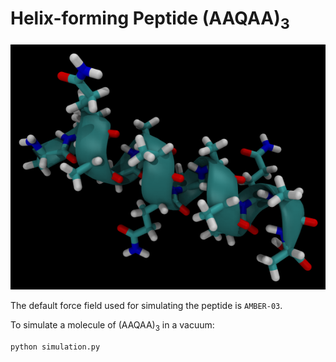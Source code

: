 Helix-forming Peptide (AAQAA)<sub>3</sub>
=========================================

![](aaqaa3.png)

The default force field used for simulating the peptide is `AMBER-03`.

To simulate a molecule of (AAQAA)<sub>3</sub> in a vacuum:

```
python simulation.py
```
